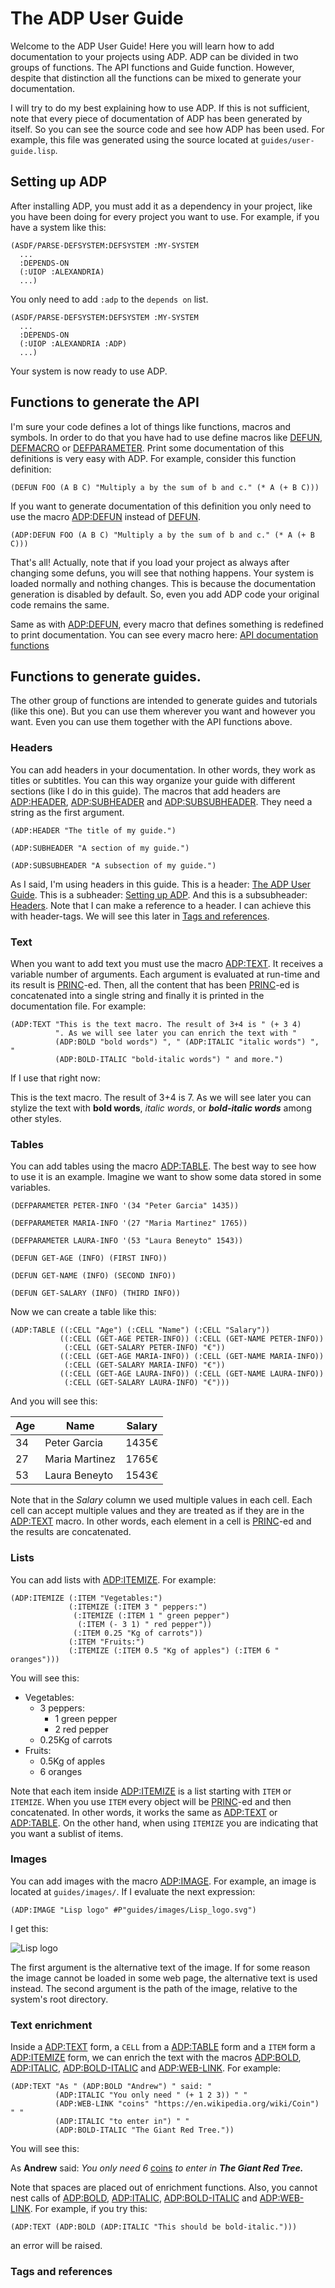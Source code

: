# The ADP User Guide

Welcome to the ADP User Guide! Here you will learn how to add documentation to your projects using ADP. ADP can be divided in two groups of functions. The API functions and Guide function. However, despite that distinction all the functions can be mixed to generate your documentation.

I will try to do my best explaining how to use ADP. If this is not sufficient, note that every piece of documentation of ADP has been generated by itself. So you can see the source code and see how ADP has been used. For example, this file was generated using the source located at `guides/user-guide.lisp`.

## Setting up ADP

After installing ADP, you must add it as a dependency in your project, like you have been doing for every project you want to use. For example, if you have a system like this:

```
(ASDF/PARSE-DEFSYSTEM:DEFSYSTEM :MY-SYSTEM
  ...
  :DEPENDS-ON
  (:UIOP :ALEXANDRIA)
  ...)
```

You only need to add `:adp` to the `depends on` list.

```
(ASDF/PARSE-DEFSYSTEM:DEFSYSTEM :MY-SYSTEM
  ...
  :DEPENDS-ON
  (:UIOP :ALEXANDRIA :ADP)
  ...)
```

Your system is now ready to use ADP.

## Functions to generate the API

I'm sure your code defines a lot of things like functions, macros and symbols. In order to do that you have had to use define macros like [DEFUN](http://www.lispworks.com/reference/HyperSpec/Body/m_defun.htm), [DEFMACRO](http://www.lispworks.com/reference/HyperSpec/Body/m_defmac.htm) or [DEFPARAMETER](http://www.lispworks.com/reference/HyperSpec/Body/m_defpar.htm). Print some documentation of this definitions is very easy with ADP. For example, consider this function definition:

```
(DEFUN FOO (A B C) "Multiply a by the sum of b and c." (* A (+ B C)))
```

If you want to generate documentation of this definition you only need to use the macro [ADP:DEFUN](/docs/user-api.md#macro-defun) instead of [DEFUN](http://www.lispworks.com/reference/HyperSpec/Body/m_defun.htm).

```
(ADP:DEFUN FOO (A B C) "Multiply a by the sum of b and c." (* A (+ B C)))
```

That's all! Actually, note that if you load your project as always after changing some defuns, you will see that nothing happens. Your system is loaded normally and nothing changes. This is because the documentation generation is disabled by default. So, even you add ADP code your original code remains the same.

Same as with [ADP:DEFUN](/docs/user-api.md#macro-defun), every macro that defines something is redefined to print documentation. You can see every macro here: [API documentation functions](/docs/user-api.md#api-documentation-functions)

## Functions to generate guides.

The other group of functions are intended to generate guides and tutorials (like this one). But you can use them wherever you want and however you want. Even you can use them together with the API functions above.

### Headers

You can add headers in your documentation. In other words, they work as titles or subtitles. You can this way organize your guide with different sections (like I do in this guide). The macros that add headers are [ADP:HEADER](/docs/user-api.md#macro-header), [ADP:SUBHEADER](/docs/user-api.md#macro-subheader) and [ADP:SUBSUBHEADER](/docs/user-api.md#macro-subsubheader). They need a string as the first argument.

```
(ADP:HEADER "The title of my guide.")

(ADP:SUBHEADER "A section of my guide.")

(ADP:SUBSUBHEADER "A subsection of my guide.")
```

As I said, I'm using headers in this guide. This is a header: [The ADP User Guide](/docs/user-guide.md#the-adp-user-guide). This is a subheader: [Setting up ADP](/docs/user-guide.md#setting-up-adp). And this is a subsubheader: [Headers](/docs/user-guide.md#headers). Note that I can make a reference to a header. I can achieve this with header-tags. We will see this later in [Tags and references](/docs/user-guide.md#tags-and-references).

### Text

When you want to add text you must use the macro [ADP:TEXT](/docs/user-api.md#macro-text). It receives a variable number of arguments. Each argument is evaluated at run-time and its result is [PRINC](http://www.lispworks.com/reference/HyperSpec/Body/f_wr_pr.htm)-ed. Then, all the content that has been [PRINC](http://www.lispworks.com/reference/HyperSpec/Body/f_wr_pr.htm)-ed is concatenated into a single string and finally it is printed in the documentation file. For example:

```
(ADP:TEXT "This is the text macro. The result of 3+4 is " (+ 3 4)
          ". As we will see later you can enrich the text with "
          (ADP:BOLD "bold words") ", " (ADP:ITALIC "italic words") ", "
          (ADP:BOLD-ITALIC "bold-italic words") " and more.")
```

If I use that right now:

This is the text macro. The result of 3+4 is 7. As we will see later you can stylize the text with **bold words**, _italic words_, or ***bold-italic words*** among other styles.

### Tables

You can add tables using the macro [ADP:TABLE](/docs/user-api.md#macro-table). The best way to see how to use it is an example. Imagine we want to show some data stored in some variables.

```
(DEFPARAMETER PETER-INFO '(34 "Peter Garcia" 1435))

(DEFPARAMETER MARIA-INFO '(27 "Maria Martinez" 1765))

(DEFPARAMETER LAURA-INFO '(53 "Laura Beneyto" 1543))

(DEFUN GET-AGE (INFO) (FIRST INFO))

(DEFUN GET-NAME (INFO) (SECOND INFO))

(DEFUN GET-SALARY (INFO) (THIRD INFO))
```

Now we can create a table like this:

```
(ADP:TABLE ((:CELL "Age") (:CELL "Name") (:CELL "Salary"))
           ((:CELL (GET-AGE PETER-INFO)) (:CELL (GET-NAME PETER-INFO))
            (:CELL (GET-SALARY PETER-INFO) "€"))
           ((:CELL (GET-AGE MARIA-INFO)) (:CELL (GET-NAME MARIA-INFO))
            (:CELL (GET-SALARY MARIA-INFO) "€"))
           ((:CELL (GET-AGE LAURA-INFO)) (:CELL (GET-NAME LAURA-INFO))
            (:CELL (GET-SALARY LAURA-INFO) "€")))
```

And you will see this:

| Age | Name | Salary |
| --- | --- | --- |
| 34 | Peter Garcia | 1435€ |
| 27 | Maria Martinez | 1765€ |
| 53 | Laura Beneyto | 1543€ |


Note that in the _Salary_ column we used multiple values in each cell. Each cell can accept multiple values and they are treated as if they are in the [ADP:TEXT](/docs/user-api.md#macro-text) macro. In other words, each element in a cell is [PRINC](http://www.lispworks.com/reference/HyperSpec/Body/f_wr_pr.htm)-ed and the results are concatenated.

### Lists

You can add lists with [ADP:ITEMIZE](/docs/user-api.md#macro-itemize). For example:

```
(ADP:ITEMIZE (:ITEM "Vegetables:")
             (:ITEMIZE (:ITEM 3 " peppers:")
              (:ITEMIZE (:ITEM 1 " green pepper")
               (:ITEM (- 3 1) " red pepper"))
              (:ITEM 0.25 "Kg of carrots"))
             (:ITEM "Fruits:")
             (:ITEMIZE (:ITEM 0.5 "Kg of apples") (:ITEM 6 " oranges")))
```

You will see this:

* Vegetables:
  * 3 peppers:
    * 1 green pepper
    * 2 red pepper
  * 0.25Kg of carrots
* Fruits:
  * 0.5Kg of apples
  * 6 oranges

Note that each item inside [ADP:ITEMIZE](/docs/user-api.md#macro-itemize) is a list starting with `ITEM` or `ITEMIZE`. When you use `ITEM` every object will be [PRINC](http://www.lispworks.com/reference/HyperSpec/Body/f_wr_pr.htm)-ed and then concatenated. In other words, it works the same as [ADP:TEXT](/docs/user-api.md#macro-text) or [ADP:TABLE](/docs/user-api.md#macro-table). On the other hand, when using `ITEMIZE` you are indicating that you want a sublist of items.

### Images

You can add images with the macro [ADP:IMAGE](/docs/user-api.md#macro-image). For example, an image is located at `guides/images/`. If I evaluate the next expression:

```
(ADP:IMAGE "Lisp logo" #P"guides/images/Lisp_logo.svg")
```

I get this:

![Lisp logo](/guides/images/Lisp_logo.svg)

The first argument is the alternative text of the image. If for some reason the image cannot be loaded in some web page, the alternative text is used instead. The second argument is the path of the image, relative to the system's root directory.

### Text enrichment

Inside a [ADP:TEXT](/docs/user-api.md#macro-text) form, a `CELL` from a [ADP:TABLE](/docs/user-api.md#macro-table) form and a `ITEM` form a [ADP:ITEMIZE](/docs/user-api.md#macro-itemize) form, we can enrich the text with the macros [ADP:BOLD](/docs/user-api.md#macro-bold), [ADP:ITALIC](/docs/user-api.md#macro-italic), [ADP:BOLD-ITALIC](/docs/user-api.md#macro-bold-italic) and [ADP:WEB-LINK](/docs/user-api.md#macro-web-link). For example:

```
(ADP:TEXT "As " (ADP:BOLD "Andrew") " said: "
          (ADP:ITALIC "You only need " (+ 1 2 3)) " "
          (ADP:WEB-LINK "coins" "https://en.wikipedia.org/wiki/Coin") " "
          (ADP:ITALIC "to enter in") " "
          (ADP:BOLD-ITALIC "The Giant Red Tree."))
```

You will see this:

As **Andrew** said: _You only need 6_ [coins](https://en.wikipedia.org/wiki/Coin) _to enter in_ ***The Giant Red Tree.***

Note that spaces are placed out of enrichment functions. Also, you cannot nest calls of [ADP:BOLD](/docs/user-api.md#macro-bold), [ADP:ITALIC](/docs/user-api.md#macro-italic), [ADP:BOLD-ITALIC](/docs/user-api.md#macro-bold-italic) and [ADP:WEB-LINK](/docs/user-api.md#macro-web-link). For example, if you try this:

```
(ADP:TEXT (ADP:BOLD (ADP:ITALIC "This should be bold-italic.")))
```

an error will be raised.



### Tags and references

